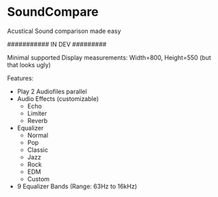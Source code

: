 # SoundCompare
Acustical Sound comparison made easy

########### IN DEV #########

Minimal supported Display measurements: Width=800, Height=550 (but that looks ugly)

Features:
- Play 2 Audiofiles parallel
- Audio Effects (customizable)
    - Echo
    - Limiter
    - Reverb
- Equalizer
    - Normal
    - Pop
    - Classic
    - Jazz
    - Rock
    - EDM
    - Custom
- 9 Equalizer Bands (Range: 63Hz to 16kHz)
